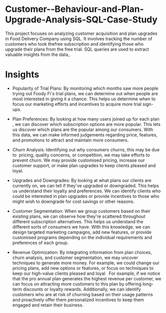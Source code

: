 # Customer--Behaviour-and-Plan-Upgrade-Analysis-SQL-Case-Study
 This project focuses on analyzing customer acquisition and plan upgrades in Food Delivery  Company using SQL. It involves tracking the number of customers who took thefree subscription  and identifying those who upgrade their plans from the free trial. SQL queries are used to extract valuable insights from the data,.
# Insights 

- Popularity of Trial Plans:
By monitoring which months saw more people trying out Foody Fi's trial plans, we can determine out when people are most interested in giving it a chance. This helps us determine when to focus our marketing efforts and incentives to acquire more trial sign-ups.

- Plan Preferences: 
By looking at how many users joined up for each plan , we can discover which subscription options are more popular. This lets us discover which plans are the popular among our consumers. With this data, we can make informed judgements regarding price, features, and promotions to attract and maintain more consumers.

- Churn Analysis: Identifying out why consumers churns, this may be due to  pricing, quality concerns, or competition, we may take efforts to prevent churn. We may provide customised pricing, increase our customer support, or make plan upgrades to keep clients pleased and loyal.

- Upgrades and Downgrades: By looking at what plans our clients are currently on, we can tell if they've upgraded or downgraded. This helps us understand their loyalty and preferences. We can identify clients who could be interested in plan upgrades or provide incentives to those who might wish to downgrade for cost savings or other reasons.

- Customer Segmentation: When we group customers based on their existing plans, we can observe how they're scattered throughout different subscription alternatives. This helps us understand the different sorts of consumers we have. With this knowledge, we can design targeted marketing campaigns, add new features, or provide customised programs depending on the individual requirements and preferences of each group.

- Revenue Optimization: By integrating information from plan choices, churn analysis, and customer segmentation, we may uncover techniques to generate more money. For example, we could change our pricing plans, add new options or features, or focus on techniques to keep our high-value clients pleased and loyal.  For example, if we notice that the pro annual plan generates the highest revenue per customer, we can focus on attracting more customers to this plan by offering long-term discounts or loyalty rewards. Additionally, we can identify customers who are at risk of churning based on their usage patterns and proactively offer them personalized incentives to keep them engaged and retain their business.




















